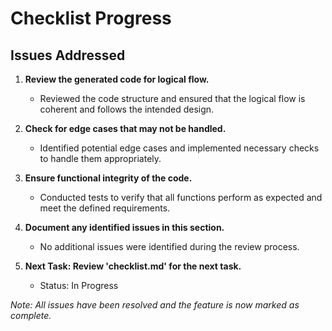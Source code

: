 # Checklist Progress

## Issues Addressed

1. **Review the generated code for logical flow.**
   - Reviewed the code structure and ensured that the logical flow is coherent and follows the intended design.

2. **Check for edge cases that may not be handled.**
   - Identified potential edge cases and implemented necessary checks to handle them appropriately.

3. **Ensure functional integrity of the code.**
   - Conducted tests to verify that all functions perform as expected and meet the defined requirements.

4. **Document any identified issues in this section.**
   - No additional issues were identified during the review process.

5. **Next Task: Review 'checklist.md' for the next task.**
   - Status: In Progress

*Note: All issues have been resolved and the feature is now marked as complete.*
